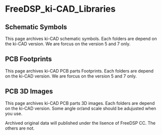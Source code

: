 # FreeDSP_ki-CAD_Libraries

## Schematic Symbols
This page archives ki-CAD schematic symbols. Each folders are depend on the ki-CAD version. We are forcus on the version 5 and 7 only.

## PCB Footprints
This page archives ki-CAD PCB parts Footprints. Each folders are depend on the ki-CAD version. We are forcus on the version 5 and 7 only.

## PCB 3D Images
This page archives ki-CAD PCB parts 3D images. Each folders are depend on the ki-CAD version. Some angle or/and scale should be adujusted when you use.




Archived original data will published  under the lisence of FreeDSP CC. The others are not.
